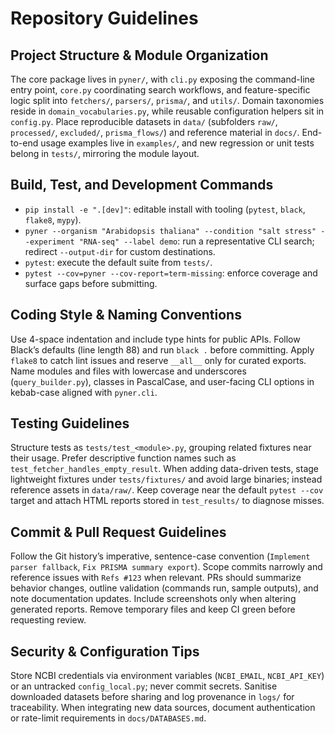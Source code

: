 # Repository Guidelines

## Project Structure & Module Organization
The core package lives in `pyner/`, with `cli.py` exposing the command-line entry point, `core.py` coordinating search workflows, and feature-specific logic split into `fetchers/`, `parsers/`, `prisma/`, and `utils/`. Domain taxonomies reside in `domain_vocabularies.py`, while reusable configuration helpers sit in `config.py`. Place reproducible datasets in `data/` (subfolders `raw/`, `processed/`, `excluded/`, `prisma_flows/`) and reference material in `docs/`. End-to-end usage examples live in `examples/`, and new regression or unit tests belong in `tests/`, mirroring the module layout.

## Build, Test, and Development Commands
- `pip install -e ".[dev]"`: editable install with tooling (`pytest`, `black`, `flake8`, `mypy`).
- `pyner --organism "Arabidopsis thaliana" --condition "salt stress" --experiment "RNA-seq" --label demo`: run a representative CLI search; redirect `--output-dir` for custom destinations.
- `pytest`: execute the default suite from `tests/`.
- `pytest --cov=pyner --cov-report=term-missing`: enforce coverage and surface gaps before submitting.

## Coding Style & Naming Conventions
Use 4-space indentation and include type hints for public APIs. Follow Black’s defaults (line length 88) and run `black .` before committing. Apply `flake8` to catch lint issues and reserve `__all__` only for curated exports. Name modules and files with lowercase and underscores (`query_builder.py`), classes in PascalCase, and user-facing CLI options in kebab-case aligned with `pyner.cli`.

## Testing Guidelines
Structure tests as `tests/test_<module>.py`, grouping related fixtures near their usage. Prefer descriptive function names such as `test_fetcher_handles_empty_result`. When adding data-driven tests, stage lightweight fixtures under `tests/fixtures/` and avoid large binaries; instead reference assets in `data/raw/`. Keep coverage near the default `pytest --cov` target and attach HTML reports stored in `test_results/` to diagnose misses.

## Commit & Pull Request Guidelines
Follow the Git history’s imperative, sentence-case convention (`Implement parser fallback`, `Fix PRISMA summary export`). Scope commits narrowly and reference issues with `Refs #123` when relevant. PRs should summarize behavior changes, outline validation (commands run, sample outputs), and note documentation updates. Include screenshots only when altering generated reports. Remove temporary files and keep CI green before requesting review.

## Security & Configuration Tips
Store NCBI credentials via environment variables (`NCBI_EMAIL`, `NCBI_API_KEY`) or an untracked `config_local.py`; never commit secrets. Sanitise downloaded datasets before sharing and log provenance in `logs/` for traceability. When integrating new data sources, document authentication or rate-limit requirements in `docs/DATABASES.md`.
